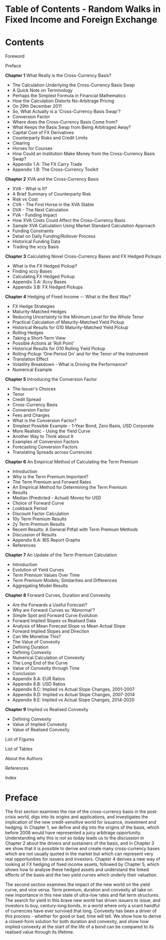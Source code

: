 # Table of Contents - Random Walks in Fixed Income and Foreign Exchange
# Contents

Foreword

Preface

**Chapter 1** What Really is the Cross-Currency Basis?
*   The Calculation Underlying the Cross-Currency Basis Swap
*   A Quick Note on Terminology
*   Perhaps the Simplest Formula in Financial Mathematics
*   How the Calculation Distorts No-Arbitrage Pricing
*   On 29th December 2011
*   So, What Actually is a 'Cross-Currency Basis Swap'?
*   Conversion Factor
*   Where does the Cross-Currency Basis Come from?
*   What Keeps the Basis Swap from Being Arbitraged Away?
*   Capital Cost of FX Derivatives
*   Counterparty Risks and Credit Limits
*   Clearing
*   Horses for Courses
*   How Could an Institution Make Money from the Cross-Currency Basis Swap?
*   Appendix 1.A: The FX Carry Trade
*   Appendix 1.B: The Cross-Currency Toolkit

**Chapter 2** XVA and the Cross-Currency Basis
*   XVA - What is It?
*   A Brief Summary of Counterparty Risk
*   Risk vs Cost
*   CVA - The First Horse in the XVA Stable
*   DVA - The Next Calculation
*   FVA - Funding Impact
*   How XVA Costs Could Affect the Cross-Currency Basis
*   Sample XVA Calculation Using Market Standard Calculation Approach
*   Funding Constraints
*   Detail on Daily Funding/Rollover Process
*   Historical Funding Data
*   Trading the xccy Basis

**Chapter 3** Calculating Novel Cross-Currency Bases and FX Hedged Pickups
*   What is the FX Hedged Pickup?
*   Finding xccy Bases
*   Calculating FX Hedged Pickup
*   Appendix 3.A: Xccy Bases
*   Appendix 3.B: FX Hedged Pickups

**Chapter 4** Hedging of Fixed Income -- What is the Best Way?
*   FX Hedge Strategies
*   Maturity-Matched Hedges
*   Reducing Uncertainty to the Minimum Level for the Whole Tenor
*   Practical Calculation of Maturity-Matched Yield Pickup
*   Historical Results for G10 Maturity-Matched Yield Pickup
*   Rolling Hedges
*   Taking a Short-Term View
*   Possible Actions at 'Roll Point'
*   Historical Results for G10 Rolling Yield Pickup
*   Rolling Pickup 'One Period On' and for the Tenor of the Instrument
*   Translation Effect
*   Volatility Breakdown - What is Driving the Performance?
*   Numerical Example

**Chapter 5** Introducing the Conversion Factor
*   The Issuer's Choices
*   Tenor
*   Credit Spread
*   Cross-Currency Basis
*   Conversion Factor
*   Fees and Charges
*   What is the Conversion Factor?
*   Simplest Possible Example - 1-Year Bond, Zero Basis, USD Corporate
*   More Realistic - Using the Yield Curve
*   Another Way to Think about It
*   Examples of Conversion Factors
*   Forecasting Conversion Factors
*   Translating Spreads across Currencies

**Chapter 6** An Empirical Method of Calculating the Term Premium
*   Introduction
*   Why is the Term Premium Important?
*   The Term Premium and Forward Rates
*   An Empirical Method for Determining the Term Premium
*   Results
*   Median (Predicted - Actual) Moves for USD
*   Choice of Forward Curve
*   Lookback Period
*   Discount Factor Calculation
*   10y Term Premium Results
*   2y Term Premium Results
*   Recent Results: A General Pitfall with Term Premium Methods
*   Discussion of Results
*   Appendix 6.A: BIS Report Graphs
*   References

**Chapter 7** An Update of the Term Premium Calculation
*   Introduction
*   Evolution of Yield Curves
*   Term Premium Values Over Time
*   Term Premium Models; Similarities and Differences
*   Aggregating Model Results

**Chapter 8** Forward Curves, Duration and Convexity
*   Are the Forwards a Useful Forecast?
*   Why are Forward Curves so 'Abnormal'?
*   Simple Spot and Forward Curve Evolution
*   Forward Implied Slopes vs Realised Data
*   Analysis of Mean Forecast Slope vs Mean Actual Slope
*   Forward Implied Slopes and Direction
*   Can We Monetise This?
*   The Value of Convexity
*   Defining Duration
*   Defining Convexity
*   Numerical Calculation of Convexity
*   The Long End of the Curve
*   Value of Convexity through Time
*   Conclusion
*   Appendix 8.A: EUR Ratios
*   Appendix 8.B: USD Ratios
*   Appendix 8.C: Implied vs Actual Slope Changes, 2001-2007
*   Appendix 8.D: Implied vs Actual Slope Changes, 2007-2014
*   Appendix 8.E: Implied vs Actual Slope Changes, 2014-2020

**Chapter 9** Implied vs Realised Convexity
*   Defining Convexity
*   Value of Implied Convexity
*   Value of Realised Convexity

List of Figures

List of Tables

About the Authors

References

Index

# Preface

The first section examines the rise of the cross-currency basis in the post-crisis world, digs into its origins and applications, and investigates the implication of the new credit-sensitive world for issuance, investment and hedging. In Chapter 1, we define and dig into the origins of the basis, which before 2008 would have represented a juicy arbitrage opportunity. Understanding why this is not so today leads us to the discussion in Chapter 2 about the drivers and sustainers of the basis, and in Chapter 3 we show that it is possible to derive and create many cross-currency bases which are not usually quoted in the market but which can represent very real opportunities for issuers and investors. Chapter 4 derives a new way of looking at FX hedging of fixed income assets, followed by Chapter 5, which shows how to analyse these hedged assets and understand the linked effects of the basis and the two yield curves which underly their valuation.

The second section examines the impact of the new world on the yield curve, and vice versa. Term premium, duration and convexity all take on new importance in this new state of ultra-low rates and flat term structures. The search for yield in this brave new world has driven issuers to issue, and investors to buy, century-long bonds, in a world where only a scant handful of currencies have ever survived that long. Convexity has been a driver of this process - whether for good or bad, time will tell. We show how to derive a closed-form solution for both duration and convexity, and show how implied convexity at the start of the life of a bond can be compared to its realised value through its lifetime.